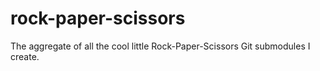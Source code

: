 # rock-paper-scissors
The aggregate of all the cool little Rock-Paper-Scissors Git submodules I create.
